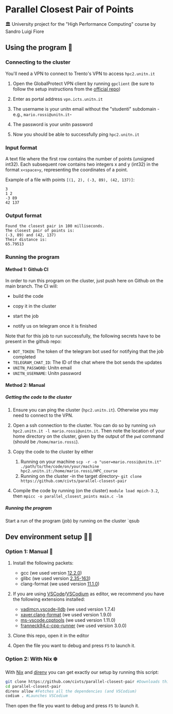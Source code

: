 # Parallel Closest Pair of Points

🏛 University project for the "High Performance Computing" course by Sandro Luigi Fiore

## Using the program 💽

### Connecting to the cluster

You'll need a VPN to connect to Trento's VPN to access `hpc2.unitn.it`

1.  Open the GlobalProtect VPN client by running `gpclient` (be sure to follow the setup instructions from the [official repo](https://github.com/yuezk/GlobalProtect-openconnect))

1.  Enter as portal address `vpn.icts.unitn.it`

1.  The username is your unitn email without the "studenti" subdomain -e.g., `mario.rossi@unitn.it`-

1.  The password is your unitn password

1.  Now you should be able to successfully ping `hpc2.unitn.it`

### Input format

A text file where the first row contains the number of points (unsigned int32).
Each subsequent row contains two integers x and y (int32) in the format `x<space>y`,
representing the coordinates of a point.

Example of a file with points `[(1, 2), (-3, 89), (42, 137)]`:

```text
3
1 2
-3 89
42 137
```

### Output format

```text
Found the closest pair in 100 milliseconds.
The closest pair of points is:
(-3, 89) and (42, 137)
Their distance is:
65.79513
```

### Running the program

#### Method 1: Github CI

In order to run this program on the cluster, just push here on Github on the main branch. The CI will:

- build the code

- copy it in the cluster

- start the job

- notify us on telegram once it is finished

Note that for this job to run successfully, the following secrets have to be present in the github repo:

- `BOT_TOKEN`: The token of the telegram bot used for notifying that the job completed
- `TELEGRAM_CHAT_ID`: The ID of the chat where the bot sends the updates
- `UNITN_PASSWORD`: Unitn email
- `UNITN_USERNAME`: Unitn password

#### Method 2: Manual

##### Getting the code to the cluster

1. Ensure you can ping the cluster (`hpc2.unitn.it`). Otherwise you may need to connect to the VPN.

1. Open a ssh connection to the cluster. You can do so by running `ssh hpc2.unitn.it -l mario.rossi@unitn.it`. Then note the location of your home directory on the cluster, given by the output of the `pwd` command (should be `/home/mario.rossi`).

1. Copy the code to the cluster by either
   1. Running on your machine
      `scp -r -o "user=mario.rossi@unitn.it" ./path/to/the/code/on/your/machine hpc2.unitn.it:/home/mario.rossi/HPC_course`
   1. Running on the cluster -in the target directory- `git clone https://github.com/civts/parallel-closest-pair`
1. Compile the code by running (on the cluster) `module load mpich-3.2`, then `mpicc -o parallel_closest_points main.c -lm`

##### Running the program

Start a run of the program (job) by running on the cluster `qsub

## Dev environment setup 👨‍💻

### Option 1: Manual 🔨

1. Install the following packets:

   - gcc (we used version [12.2.0](https://repology.org/project/gcc/versions))
   - glibc (we used version [2.35-163](https://repology.org/project/glibc/versions))
   - clang-format (we used version [11.1.0](https://clang.llvm.org/docs/ClangFormat.html))

1. If you are using [VSCode](https://code.visualstudio.com)/[VSCodium](https://vscodium.com) as editor,
   we recommend you have the following extensions installed:

   - [vadimcn.vscode-lldb](https://open-vsx.org/extension/vadimcn/vscode-lldb/1.7.4) (we used version 1.7.4)
   - [xaver.clang-format](https://open-vsx.org/extension/xaver/clang-format/1.9.0) (we used version 1.9.0)
   - [ms-vscode.cpptools](https://marketplace.visualstudio.com/items?itemName=ms-vscode.cpptools) (we used version 1.11.0)
   - [franneck94.c-cpp-runner](https://open-vsx.org/extension/franneck94/c-cpp-runner/3.0.0) (we used version 3.0.0)

1. Clone this repo, open it in the editor

1. Open the file you want to debug and press `F5` to launch it.

### Option 2: With Nix ❄️

With [Nix](https://nixos.org) and [direnv](https://direnv.net) you can get exactly our setup by running this script:

```bash
git clone https://github.com/civts/parallel-closest-pair #Downloads this repository
cd parallel-closest-pair
direnv allow #Fetches all the dependencies (and VSCodium)
codium . #Launches VSCodium
```

Then open the file you want to debug and press `F5` to launch it.
